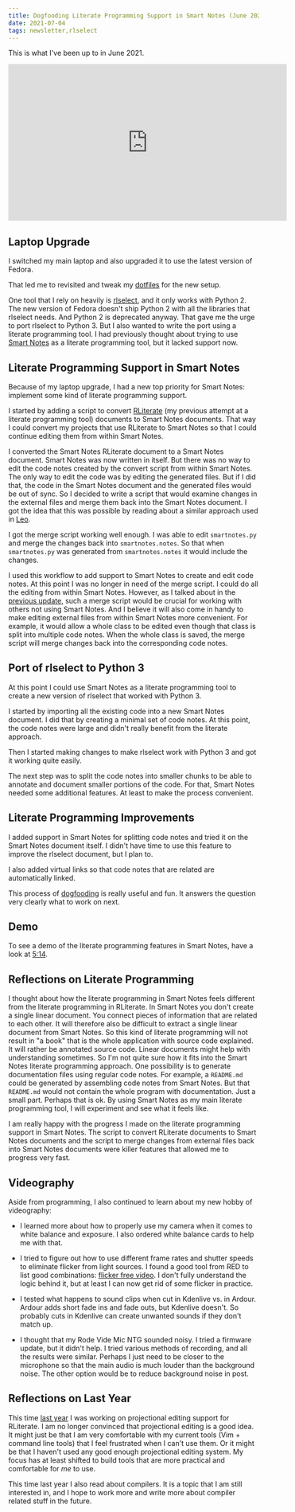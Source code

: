 ```yaml
---
title: Dogfooding Literate Programming Support in Smart Notes (June 2021 Update)
date: 2021-07-04
tags: newsletter,rlselect
---
```


This is what I've been up to in June 2021.

<p><center>
<iframe width="560" height="315" src="https://www.youtube.com/embed/yhMm1q3Na1Q" title="YouTube video player" frameborder="0" allow="accelerometer; autoplay; clipboard-write; encrypted-media; gyroscope; picture-in-picture" allowfullscreen></iframe>
</center></p>

## Laptop Upgrade

I switched my main laptop and also upgraded it to use the latest version of
Fedora.

That led me to revisited and tweak my
[dotfiles](https://github.com/rickardlindberg/dotfiles/) for the new setup.

One tool that I rely on heavily is [rlselect](/projects/rlselect/index.html),
and it only works with Python 2.  The new version of Fedora doesn't ship Python
2 with all the libraries that rlselect needs. And Python 2 is deprecated
anyway. That gave me the urge to port rlselect to Python 3. But I also wanted
to write the port using a literate programming tool. I had previously thought
about trying to use [Smart
Notes](https://github.com/rickardlindberg/smartnotes) as a literate programming
tool, but it lacked support now.

## Literate Programming Support in Smart Notes

Because of my laptop upgrade, I had a new top priority for Smart Notes:
implement some kind of literate programming support.

I started by adding a script to convert
[RLiterate](/projects/rliterate/index.html) (my previous attempt at a literate
programming tool) documents to Smart Notes documents. That way I could convert
my projects that use RLiterate to Smart Notes so that I could continue editing
them from within Smart Notes.

I converted the Smart Notes RLiterate document to a Smart Notes document.
Smart Notes was now written in itself. But there was no way to edit the code
notes created by the convert script from within Smart Notes. The only way to
edit the code was by editing the generated files. But if I did that, the code
in the Smart Notes document and the generated files would be out of sync. So I
decided to write a script that would examine changes in the external files and
merge them back into the Smart Notes document. I got the idea that this was
possible by reading about a similar approach used in
[Leo](https://leoeditor.com/appendices.html#the-mulder-ream-update-algorithm).

I got the merge script working well enough. I was able to edit `smartnotes.py`
and merge the changes back into `smartnotes.notes`. So that when
`smartnotes.py` was generated from `smartnotes.notes` it would include the
changes.

I used this workflow to add support to Smart Notes to create and edit code
notes. At this point I was no longer in need of the merge script. I could do
all the editing from within Smart Notes. However, as I talked about in the
[previous update](/writing/newsletter/may-2021/index.html), such a merge script
would be crucial for working with others not using Smart Notes. And I believe
it will also come in handy to make editing external files from within Smart
Notes more convenient. For example, it would allow a whole class to be edited
even though that class is split into multiple code notes. When the whole class
is saved, the merge script will merge changes back into the corresponding code
notes.

## Port of rlselect to Python 3

At this point I could use Smart Notes as a literate programming tool to create
a new version of rlselect that worked with Python 3.

I started by importing all the existing code into a new Smart Notes document. I
did that by creating a minimal set of code notes. At this point, the code notes
were large and didn't really benefit from the literate approach.

Then I started making changes to make rlselect work with Python 3 and got it
working quite easily.

The next step was to split the code notes into smaller chunks to be able to
annotate and document smaller portions of the code. For that, Smart Notes
needed some additional features. At least to make the process convenient.

## Literate Programming Improvements

I added support in Smart Notes for splitting code notes and tried it on the
Smart Notes document itself. I didn't have time to use this feature to improve
the rlselect document, but I plan to.

I also added virtual links so that code notes that are related are
automatically linked.

This process of
[dogfooding](https://en.wikipedia.org/wiki/Eating_your_own_dog_food) is really
useful and fun. It answers the question very clearly what to work on next.

## Demo

To see a demo of the literate programming features in Smart Notes, have a look
at [5:14](https://youtu.be/yhMm1q3Na1Q?t=314).

## Reflections on Literate Programming

I thought about how the literate programming in Smart Notes feels different
from the literate programming in RLiterate. In Smart Notes you don't create a
single linear document. You connect pieces of information that are related to
each other. It will therefore also be difficult to extract a single linear
document from Smart Notes. So this kind of literate programming will not result
in "a book" that is the whole application with source code explained.  It will
rather be annotated source code. Linear documents might help with understanding
sometimes. So I'm not quite sure how it fits into the Smart Notes literate
programming approach. One possibility is to generate documentation files using
regular code notes. For example, a `README.md` could be generated by assembling
code notes from Smart Notes. But that `README.md` would not contain the whole
program with documentation. Just a small part.  Perhaps that is ok. By using
Smart Notes as my main literate programming tool, I will experiment and see
what it feels like.

I am really happy with the progress I made on the literate programming support
in Smart Notes. The script to convert RLiterate documents to Smart Notes
documents and the script to merge changes from external files back into Smart
Notes documents were killer features that allowed me to progress very fast.

## Videography

Aside from programming, I also continued to learn about my new hobby of
videography:

* I learned more about how to properly use my camera when it comes to white
  balance and exposure. I also ordered white balance cards to help me with
  that.

* I tried to figure out how to use different frame rates and shutter speeds to
  eliminate flicker from light sources. I found a good tool from RED to list
  good combinations: [flicker free
  video](https://www.red.com/flicker-free-video). I don't fully understand the
  logic behind it, but at least I can now get rid of some flicker in
  practice.

* I tested what happens to sound clips when cut in Kdenlive vs. in Ardour.
  Ardour adds short fade ins and fade outs, but Kdenlive doesn't. So probably
  cuts in Kdenlive can create unwanted sounds if they don't match up.

* I thought that my Rode Vide Mic NTG sounded noisy. I tried a firmware update,
  but it didn't help.  I tried various methods of recording, and all the
  results were similar. Perhaps I just need to be closer to the microphone so
  that the main audio is much louder than the background noise. The other
  option would be to reduce background noise in post.

## Reflections on Last Year

This time [last year](/writing/newsletter/june-2020/index.html) I was working
on projectional editing support for RLiterate. I am no longer convinced that
projectional editing is a good idea.  It might just be that I am very
comfortable with my current tools (Vim + command line tools) that I feel
frustrated when I can't use them. Or it might be that I haven't used any good
enough projectional editing system. My focus has at least shifted to build
tools that are more practical and comfortable for *me* to use.

This time last year I also read about compilers. It is a topic that I am still
interested in, and I hope to work more and write more about compiler related
stuff in the future.
